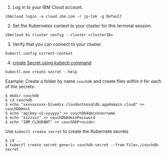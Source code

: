 1. Log in to your IBM Cloud account.
```
ibmcloud login -a cloud.ibm.com -r jp-tok -g Default
```

2. Set the Kubernetes context to your cluster for this terminal session.
```
ibmcloud ks cluster config --cluster <clusterID>
```

3. Verify that you can connect to your cluster.
```
kubectl config current-context
```

4. [create Secret using kubectl command](https://kubernetes.io/docs/tasks/configmap-secret/managing-secret-using-kubectl/)
```
kubectl.exe create secret --help
```

Example:
Create a folder by name `couchdb` and create files within it for each of the secrets:
```
$ mkdir couchdb
$ cd couchdb
$ echo "xxxxxxxxxx-bluemix.cloudantnosqldb.appdomain.cloud" >> couchDbHost
$ echo "apikey-v2-yyyyyy" >> couchDbAdminUsername
$ echo "zzzzzzz" >> couchDbAdminPassword
$ echo "IBM_CLOUDANT" >> couchDbProvider
```

Use `kubectl create secret` to create the Kubernete secrets
```
$ cd ..
$ kubectl create secret generic couchdb-secret --from-file=./couchdb-secret
```
